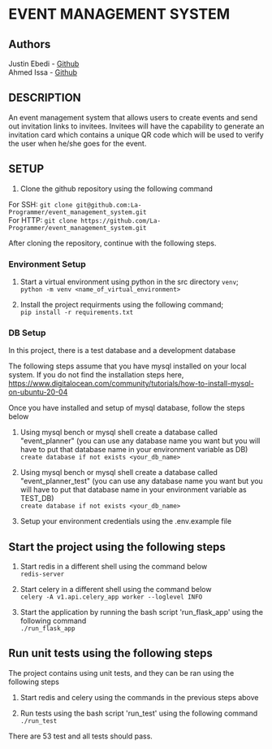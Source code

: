 # EVENT MANAGEMENT SYSTEM

## Authors
Justin Ebedi - [Github](https://github.com/La-Programmer)  
Ahmed Issa - [Github](https://github.com/Ahmed-Is3a)

## DESCRIPTION
An event management system that allows users to create events and send out invitation links to invitees. Invitees will have the capability to generate an invitation card which contains a unique QR code which will be used to verify the user when he/she goes for the event.

## SETUP
1. Clone the github repository using the following command  
  
For SSH: `git clone git@github.com:La-Programmer/event_management_system.git`  
For HTTP: `git clone https://github.com/La-Programmer/event_management_system.git`  
  
After cloning the repository, continue with the following steps.
### Environment Setup
1. Start a virtual environment using python in the src directory `venv`;  
`python -m venv <name_of_virtual_environment>`

2. Install the project requirments using the following command;  
`pip install -r requirements.txt`

### DB Setup
In this project, there is a test database and a development database  
  
The following steps assume that you have mysql installed on your local system. If you do not find the installation steps here,  https://www.digitalocean.com/community/tutorials/how-to-install-mysql-on-ubuntu-20-04

Once you have installed and setup of mysql database, follow the steps below
1. Using mysql bench or mysql shell create a database called "event_planner" (you can use any database name you want but you will have to put that database name in your environment variable as DB)  
`create database if not exists <your_db_name>`

2. Using mysql bench or mysql shell create a database called "event_planner_test" (you can use any database name you want but you will have to put that database name in your environment variable as TEST_DB)  
`create database if not exists <your_db_name>`

3. Setup your environment credentials using the .env.example file

## Start the project using the following steps
1. Start redis in a different shell using the command below  
`redis-server`

2. Start celery in a different shell using the command below  
`celery -A v1.api.celery_app worker --loglevel INFO`

3. Start the application by running the bash script 'run_flask_app' using the following command  
`./run_flask_app`

## Run unit tests using the following steps
The project contains using unit tests, and they can be ran using the following steps

1. Start redis and celery using the commands in the previous steps above

2. Run tests using the bash script 'run_test' using the following command  
`./run_test`

There are 53 test and all tests should pass.
